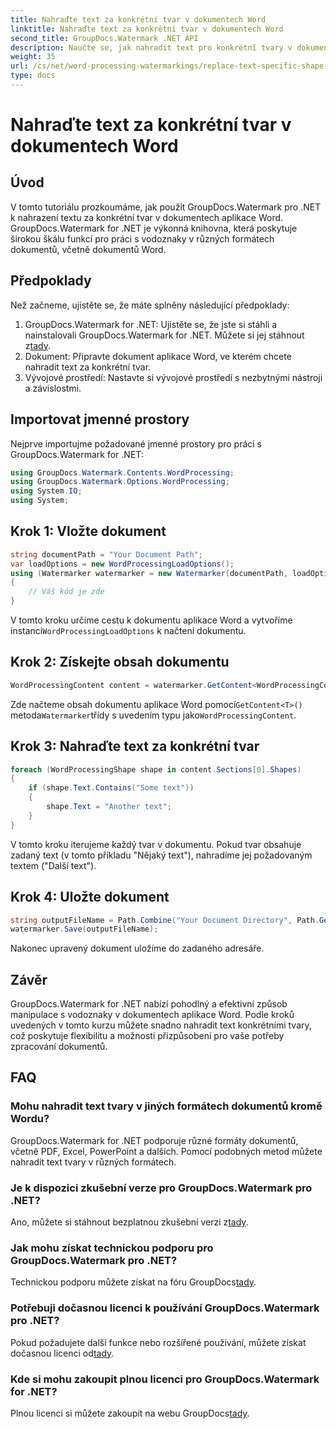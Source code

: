 ```yaml
---
title: Nahraďte text za konkrétní tvar v dokumentech Word
linktitle: Nahraďte text za konkrétní tvar v dokumentech Word
second_title: GroupDocs.Watermark .NET API
description: Naučte se, jak nahradit text pro konkrétní tvary v dokumentech aplikace Word pomocí GroupDocs.Watermark for .NET. Postupujte podle našeho podrobného návodu.
weight: 35
url: /cs/net/word-processing-watermarkings/replace-text-specific-shape-word-docs/
type: docs
---
```

# Nahraďte text za konkrétní tvar v dokumentech Word

## Úvod
V tomto tutoriálu prozkoumáme, jak použít GroupDocs.Watermark pro .NET k nahrazení textu za konkrétní tvar v dokumentech aplikace Word. GroupDocs.Watermark for .NET je výkonná knihovna, která poskytuje širokou škálu funkcí pro práci s vodoznaky v různých formátech dokumentů, včetně dokumentů Word.
## Předpoklady
Než začneme, ujistěte se, že máte splněny následující předpoklady:
1.  GroupDocs.Watermark for .NET: Ujistěte se, že jste si stáhli a nainstalovali GroupDocs.Watermark for .NET. Můžete si jej stáhnout z[tady](https://releases.groupdocs.com/Watermark/net/).
2. Dokument: Připravte dokument aplikace Word, ve kterém chcete nahradit text za konkrétní tvar.
3. Vývojové prostředí: Nastavte si vývojové prostředí s nezbytnými nástroji a závislostmi.

## Importovat jmenné prostory
Nejprve importujme požadované jmenné prostory pro práci s GroupDocs.Watermark for .NET:
```csharp
using GroupDocs.Watermark.Contents.WordProcessing;
using GroupDocs.Watermark.Options.WordProcessing;
using System.IO;
using System;
```
## Krok 1: Vložte dokument
```csharp
string documentPath = "Your Document Path";
var loadOptions = new WordProcessingLoadOptions();
using (Watermarker watermarker = new Watermarker(documentPath, loadOptions))
{
    // Váš kód je zde
}
```
 V tomto kroku určíme cestu k dokumentu aplikace Word a vytvoříme instanci`WordProcessingLoadOptions` k načtení dokumentu.
## Krok 2: Získejte obsah dokumentu
```csharp
WordProcessingContent content = watermarker.GetContent<WordProcessingContent>();
```
 Zde načteme obsah dokumentu aplikace Word pomocí`GetContent<T>()` metoda`Watermarker`třídy s uvedením typu jako`WordProcessingContent`.
## Krok 3: Nahraďte text za konkrétní tvar
```csharp
foreach (WordProcessingShape shape in content.Sections[0].Shapes)
{
    if (shape.Text.Contains("Some text"))
    {
        shape.Text = "Another text";
    }
}
```
V tomto kroku iterujeme každý tvar v dokumentu. Pokud tvar obsahuje zadaný text (v tomto příkladu "Nějaký text"), nahradíme jej požadovaným textem ("Další text").
## Krok 4: Uložte dokument
```csharp
string outputFileName = Path.Combine("Your Document Directory", Path.GetFileName(documentPath));
watermarker.Save(outputFileName);
```
Nakonec upravený dokument uložíme do zadaného adresáře.

## Závěr
GroupDocs.Watermark for .NET nabízí pohodlný a efektivní způsob manipulace s vodoznaky v dokumentech aplikace Word. Podle kroků uvedených v tomto kurzu můžete snadno nahradit text konkrétními tvary, což poskytuje flexibilitu a možnosti přizpůsobení pro vaše potřeby zpracování dokumentů.
## FAQ
### Mohu nahradit text tvary v jiných formátech dokumentů kromě Wordu?
GroupDocs.Watermark for .NET podporuje různé formáty dokumentů, včetně PDF, Excel, PowerPoint a dalších. Pomocí podobných metod můžete nahradit text tvary v různých formátech.
### Je k dispozici zkušební verze pro GroupDocs.Watermark pro .NET?
 Ano, můžete si stáhnout bezplatnou zkušební verzi z[tady](https://releases.groupdocs.com/).
### Jak mohu získat technickou podporu pro GroupDocs.Watermark pro .NET?
Technickou podporu můžete získat na fóru GroupDocs[tady](https://forum.groupdocs.com/c/watermark/19).
### Potřebuji dočasnou licenci k používání GroupDocs.Watermark pro .NET?
 Pokud požadujete další funkce nebo rozšířené používání, můžete získat dočasnou licenci od[tady](https://purchase.groupdocs.com/temporary-license/).
### Kde si mohu zakoupit plnou licenci pro GroupDocs.Watermark for .NET?
 Plnou licenci si můžete zakoupit na webu GroupDocs[tady](https://purchase.groupdocs.com/buy).